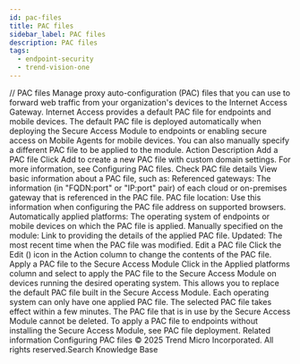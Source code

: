 ```yaml
---
id: pac-files
title: PAC files
sidebar_label: PAC files
description: PAC files
tags:
  - endpoint-security
  - trend-vision-one
---
```


/*<![CDATA[*/ $('#title').html($('meta[name=map-description]').attr('content')); /*]]>*/ PAC files Manage proxy auto-configuration (PAC) files that you can use to forward web traffic from your organization's devices to the Internet Access Gateway. Internet Access provides a default PAC file for endpoints and mobile devices. The default PAC file is deployed automatically when deploying the Secure Access Module to endpoints or enabling secure access on Mobile Agents for mobile devices. You can also manually specify a different PAC file to be applied to the module. Action Description Add a PAC file Click Add to create a new PAC file with custom domain settings. For more information, see Configuring PAC files. Check PAC file details View basic information about a PAC file, such as: Referenced gateways: The information (in "FQDN:port" or "IP:port" pair) of each cloud or on-premises gateway that is referenced in the PAC file. PAC file location: Use this information when configuring the PAC file address on supported browsers. Automatically applied platforms: The operating system of endpoints or mobile devices on which the PAC file is applied. Manually specified on the module: Link to providing the details of the applied PAC file. Updated: The most recent time when the PAC file was modified. Edit a PAC file Click the Edit () icon in the Action column to change the contents of the PAC file. Apply a PAC file to the Secure Access Module Click in the Applied platforms column and select to apply the PAC file to the Secure Access Module on devices running the desired operating system. This allows you to replace the default PAC file built in the Secure Access Module. Each operating system can only have one applied PAC file. The selected PAC file takes effect within a few minutes. The PAC file that is in use by the Secure Access Module cannot be deleted. To apply a PAC file to endpoints without installing the Secure Access Module, see PAC file deployment. Related information Configuring PAC files © 2025 Trend Micro Incorporated. All rights reserved.Search Knowledge Base
